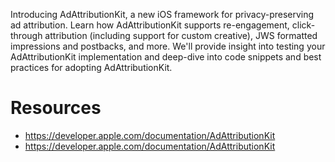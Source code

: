 Introducing AdAttributionKit, a new iOS framework for privacy-preserving ad attribution. Learn how AdAttributionKit supports re-engagement, click-through attribution (including support for custom creative), JWS formatted impressions and postbacks, and more. We'll provide insight into testing your AdAttributionKit implementation and deep-dive into code snippets and best practices for adopting AdAttributionKit.

# Resources
* https://developer.apple.com/documentation/AdAttributionKit
* https://developer.apple.com/documentation/AdAttributionKit
